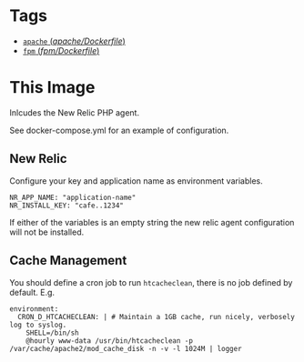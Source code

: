 # Tags

- [`apache` (*apache/Dockerfile*)](https://github.com/nickbreen/docker-wp-cli/blob/master/apache/Dockerfile)
- [`fpm` (*fpm/Dockerfile*)](https://github.com/nickbreen/docker-wp-cli/blob/master/fpm/Dockerfile)

# This Image

Inlcudes the New Relic PHP agent.

See docker-compose.yml for an example of configuration.

## New Relic

Configure your key and application name as environment variables.

    NR_APP_NAME: "application-name"
    NR_INSTALL_KEY: "cafe..1234"

If either of the variables is an empty string the new relic agent configuration will not be installed.

## Cache Management

You should define a cron job to run `htcacheclean`, there is no job defined by default. E.g.

    environment:
      CRON_D_HTCACHECLEAN: | # Maintain a 1GB cache, run nicely, verbosely log to syslog.
        SHELL=/bin/sh
        @hourly www-data /usr/bin/htcacheclean -p /var/cache/apache2/mod_cache_disk -n -v -l 1024M | logger
